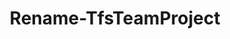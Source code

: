 ﻿---
title: Rename-TfsTeamProject
breadcrumbs: [ "TeamProject" ]
parent: "TeamProject"
description: "Renames a team project. "
remarks: 
parameterSets: 
  "_All_": [ Collection, Force, NewName, Passthru, Project ] 
  "__AllParameterSets":  
    Project: 
      type: "object"  
      position: "0"  
    NewName: 
      type: "string"  
      position: "1"  
      required: true  
    Collection: 
      type: "object"  
    Force: 
      type: "SwitchParameter"  
    Passthru: 
      type: "SwitchParameter" 
parameters: 
  - name: "Project" 
    description: "Specifies the name of a Team Project to rename. " 
    globbing: false 
    pipelineInput: "true (ByValue)" 
    position: 0 
    type: "object" 
  - name: "Force" 
    description: "Forces the renaming of the team project. When omitted, the command prompts for confirmation prior to renaming the team project. " 
    globbing: false 
    type: "SwitchParameter" 
    defaultValue: "False" 
  - name: "NewName" 
    description: "Specifies the new name of the item. Enter only a name - i.e., for items that support paths, do not enter a path and name. " 
    required: true 
    globbing: false 
    position: 1 
    type: "string" 
  - name: "Collection" 
    description: "Specifies the URL to the Team Project Collection or Azure DevOps Organization to connect to, a TfsTeamProjectCollection object (Windows PowerShell only), or a VssConnection object. You can also connect to an Azure DevOps Services organizations by simply providing its name instead of the full URL. For more details, see the Get-TfsTeamProjectCollection cmdlet. When omitted, it defaults to the connection set by Connect-TfsTeamProjectCollection (if any). " 
    globbing: false 
    type: "object" 
  - name: "Passthru" 
    description: "Returns the results of the command. By default, this cmdlet does not generate any output. " 
    globbing: false 
    type: "SwitchParameter" 
    defaultValue: "False"
inputs: 
  - type: "System.Object" 
    description: "Specifies the name of a Team Project to rename. "
outputs: 
notes: 
relatedLinks: 
  - text: "Online Version:" 
    uri: "https://tfscmdlets.dev/docs/cmdlets/TeamProject/Rename-TfsTeamProject"
aliases: 
examples: 
---
